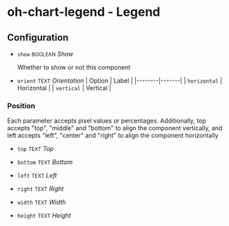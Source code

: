 # oh-chart-legend - Legend



## Configuration


- `show` <small>BOOLEAN</small> _Show_

  Whether to show or not this component

- `orient` <small>TEXT</small> _Orientation_
  | Option | Label |
  |--------|-------|
  | `horizontal` | Horizontal |
  | `vertical` | Vertical |


### Position

Each parameter accepts pixel values or percentages. Additionally, top accepts "top", "middle" and "bottom" to align the component vertically, and left accepts "left", "center" and "right" to align the component horizontally


- `top` <small>TEXT</small> _Top_

- `bottom` <small>TEXT</small> _Bottom_

- `left` <small>TEXT</small> _Left_

- `right` <small>TEXT</small> _Right_

- `width` <small>TEXT</small> _Width_

- `height` <small>TEXT</small> _Height_


